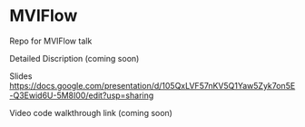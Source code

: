 # MVIFlow
Repo for MVIFlow talk

Detailed Discription (coming soon)

Slides https://docs.google.com/presentation/d/105QxLVF57nKV5Q1Yaw5Zyk7on5E-Q3Ewid6U-5M8I00/edit?usp=sharing


Video code walkthrough link (coming soon)
